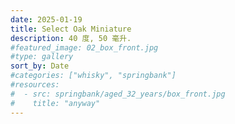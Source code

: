 ```yaml
---
date: 2025-01-19
title: Select Oak Miniature
description: 40 度, 50 毫升.
#featured_image: 02_box_front.jpg
#type: gallery
sort_by: Date
#categories: ["whisky", "springbank"]
#resources:
#  - src: springbank/aged_32_years/box_front.jpg
#    title: "anyway"
---
```


